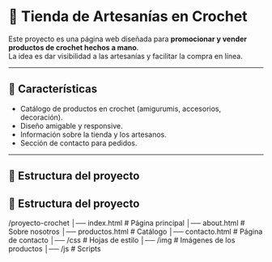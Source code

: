# 🧶 Tienda de Artesanías en Crochet

Este proyecto es una página web diseñada para **promocionar y vender productos de crochet hechos a mano**.  
La idea es dar visibilidad a las artesanías y facilitar la compra en línea.

---

## 🚀 Características
- Catálogo de productos en crochet (amigurumis, accesorios, decoración).
- Diseño amigable y responsive.
- Información sobre la tienda y los artesanos.
- Sección de contacto para pedidos.

---

## 📂 Estructura del proyecto
## 📂 Estructura del proyecto
/proyecto-crochet
│── index.html # Página principal
│── about.html # Sobre nosotros
│── productos.html # Catálogo
│── contacto.html # Página de contacto
│── /css # Hojas de estilo
│── /img # Imágenes de los productos
│── /js # Scripts
